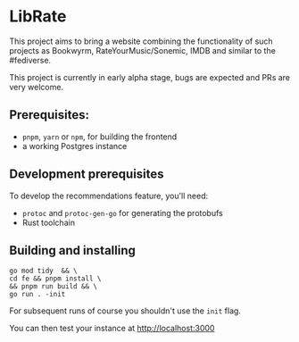 # LibRate

This project aims to bring a website combining the functionality of such projects as Bookwyrm, RateYourMusic/Sonemic, IMDB and similar to the #fediverse. 

This project is currently in early alpha stage, bugs are expected and PRs are very welcome. 

## Prerequisites:

- `pnpm`, `yarn` or `npm`, for building the frontend
- a working Postgres instance

## Development prerequisites

To develop the recommendations feature, you'll need:

- `protoc` and `protoc-gen-go` for generating the protobufs
- Rust toolchain

## Building and installing

```
go mod tidy  && \
cd fe && pnpm install \
&& pnpm run build && \
go run . -init 
```

For subsequent runs of course you shouldn't use the `init` flag.

You can then test your instance at [http://localhost:3000](localhost:3000)
